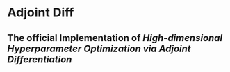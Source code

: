 # **Adjoint Diff**
## The official Implementation of *High-dimensional Hyperparameter Optimization via Adjoint Differentiation*
